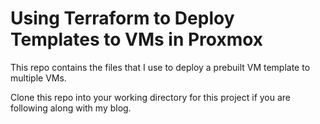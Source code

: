 #  Using Terraform to Deploy Templates to VMs in Proxmox

<p>This repo contains the files that I use to deploy a prebuilt VM template to multiple VMs.</p>

<p>Clone this repo into your working directory for this project if you are following along with my blog.</p>
